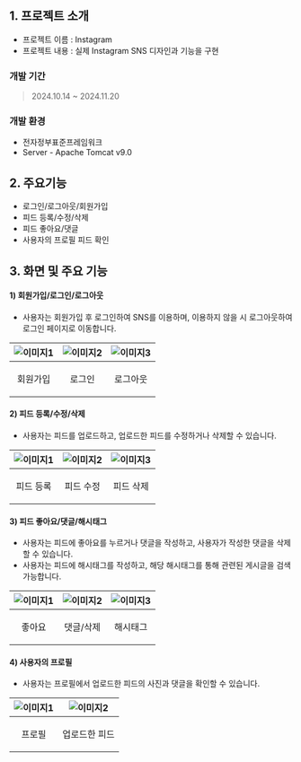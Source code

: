 ## 1. 프로젝트 소개

  - 프로젝트 이름 : Instagram
  - 프로젝트 내용 : 실제 Instagram SNS 디자인과 기능을 구현

### 개발 기간
> 2024.10.14 ~ 2024.11.20

### 개발 환경
  - 전자정부표준프레임워크
  - Server - Apache Tomcat v9.0

## 2. 주요기능


  - 로그인/로그아웃/회원가입
  - 피드 등록/수정/삭제
  - 피드 좋아요/댓글
  - 사용자의 프로필 피드 확인


## 3. 화면 및 주요 기능

#### 1) 회원가입/로그인/로그아웃
  - 사용자는 회원가입 후 로그인하여 SNS를 이용하며, 이용하지 않을 시 로그아웃하여 로그인 페이지로 이동합니다.

| ![이미지1](https://github.com/user-attachments/assets/54e0098b-bf85-407d-97ad-b7d9acfcc704) | ![이미지2](https://github.com/user-attachments/assets/5694b60e-abb4-4507-b514-1226725c5712) | ![이미지3](https://github.com/user-attachments/assets/9d6557e5-c3f5-4331-9e8a-8c3b211230c8) |
|-------------------------------------------|-------------------------------------------|-------------------------------------------|
|      <p align="center">회원가입</p>      |     <p align="center">로그인</p>      |     <p align="center">로그아웃</p>    |


#### 2) 피드 등록/수정/삭제
  - 사용자는 피드를 업로드하고, 업로드한 피드를 수정하거나 삭제할 수 있습니다.

| ![이미지1](https://github.com/user-attachments/assets/82af96c7-28ab-4d0e-8fb8-8c9a89ec2265) | ![이미지2](https://github.com/user-attachments/assets/a9da20dc-1b0d-4256-8f98-5b5330c3d823) | ![이미지3](https://github.com/user-attachments/assets/db72e009-3e9b-435b-a060-a2138eefb652) |
|-------------------------------------------|-------------------------------------------|-------------------------------------------|
| <p align="center">피드 등록</p>  |  <p align="center">피드 수정</p>  |  <p align="center">피드 삭제</p>  |


#### 3) 피드 좋아요/댓글/해시태그
  - 사용자는 피드에 좋아요를 누르거나 댓글을 작성하고, 사용자가 작성한 댓글을 삭제할 수 있습니다.
  - 사용자는 피드에 해시태그를 작성하고, 해당 해시태그를 통해 관련된 게시글을 검색 가능합니다.

| ![이미지1](https://github.com/user-attachments/assets/75337036-bdeb-44a9-ba7e-0f8a8d4a9e5c) | ![이미지2](https://github.com/user-attachments/assets/40cf3ed6-e2b3-42f1-9920-b0450c354df1) | ![이미지3](https://github.com/user-attachments/assets/e059f3ba-72fe-4abe-8ed5-b37b4fe577d8) |
|-------------------------------------------|-------------------------------------------|-------------------------------------------|
| <p align="center">좋아요</p>  |  <p align="center">댓글/삭제</p>  |  <p align="center">해시태그</p>  |


#### 4) 사용자의 프로필
  - 사용자는 프로필에서 업로드한 피드의 사진과 댓글을 확인할 수 있습니다.

| ![이미지1](https://github.com/user-attachments/assets/01e8bef7-6729-451b-9844-1f4279dabcbe) | ![이미지2](https://github.com/user-attachments/assets/5eec61f1-4405-4583-a291-e62e218ecd46) |
|-------------------------------------------|-------------------------------------------|
| <p align="center">프로필</p>  |  <p align="center">업로드한 피드</p>  |

